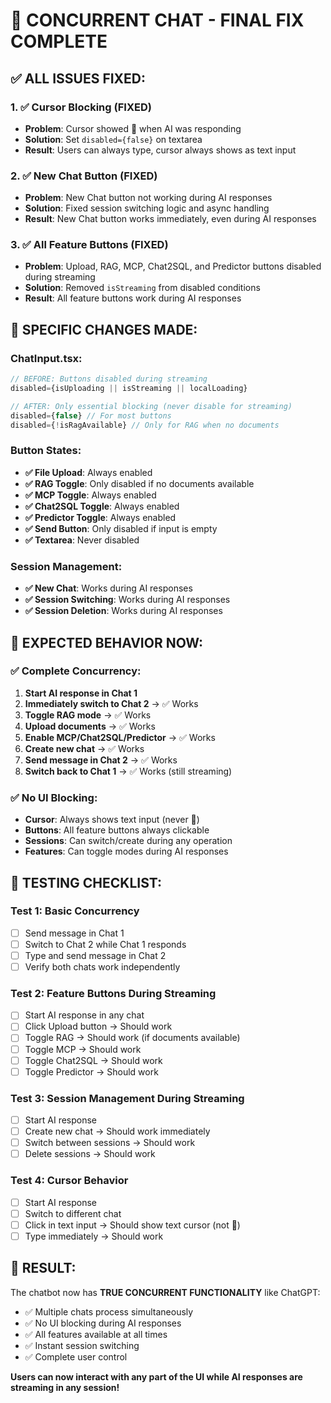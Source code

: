 # 🚀 **CONCURRENT CHAT - FINAL FIX COMPLETE**

## **✅ ALL ISSUES FIXED:**

### **1. ✅ Cursor Blocking (FIXED)**
- **Problem**: Cursor showed 🚫 when AI was responding
- **Solution**: Set `disabled={false}` on textarea
- **Result**: Users can always type, cursor always shows as text input

### **2. ✅ New Chat Button (FIXED)**
- **Problem**: New Chat button not working during AI responses
- **Solution**: Fixed session switching logic and async handling
- **Result**: New Chat button works immediately, even during AI responses

### **3. ✅ All Feature Buttons (FIXED)**
- **Problem**: Upload, RAG, MCP, Chat2SQL, and Predictor buttons disabled during streaming
- **Solution**: Removed `isStreaming` from disabled conditions
- **Result**: All feature buttons work during AI responses

## **🔧 SPECIFIC CHANGES MADE:**

### **ChatInput.tsx:**
```typescript
// BEFORE: Buttons disabled during streaming
disabled={isUploading || isStreaming || localLoading}

// AFTER: Only essential blocking (never disable for streaming)
disabled={false} // For most buttons
disabled={!isRagAvailable} // Only for RAG when no documents
```

### **Button States:**
- **✅ File Upload**: Always enabled
- **✅ RAG Toggle**: Only disabled if no documents available
- **✅ MCP Toggle**: Always enabled
- **✅ Chat2SQL Toggle**: Always enabled  
- **✅ Predictor Toggle**: Always enabled
- **✅ Send Button**: Only disabled if input is empty
- **✅ Textarea**: Never disabled

### **Session Management:**
- **✅ New Chat**: Works during AI responses
- **✅ Session Switching**: Works during AI responses
- **✅ Session Deletion**: Works during AI responses

## **🎯 EXPECTED BEHAVIOR NOW:**

### **✅ Complete Concurrency:**
1. **Start AI response in Chat 1**
2. **Immediately switch to Chat 2** → ✅ Works
3. **Toggle RAG mode** → ✅ Works
4. **Upload documents** → ✅ Works
5. **Enable MCP/Chat2SQL/Predictor** → ✅ Works
6. **Create new chat** → ✅ Works
7. **Send message in Chat 2** → ✅ Works
8. **Switch back to Chat 1** → ✅ Works (still streaming)

### **✅ No UI Blocking:**
- **Cursor**: Always shows text input (never 🚫)
- **Buttons**: All feature buttons always clickable
- **Sessions**: Can switch/create during any operation
- **Features**: Can toggle modes during AI responses

## **🧪 TESTING CHECKLIST:**

### **Test 1: Basic Concurrency**
- [ ] Send message in Chat 1
- [ ] Switch to Chat 2 while Chat 1 responds
- [ ] Type and send message in Chat 2
- [ ] Verify both chats work independently

### **Test 2: Feature Buttons During Streaming**
- [ ] Start AI response in any chat
- [ ] Click Upload button → Should work
- [ ] Toggle RAG → Should work (if documents available)
- [ ] Toggle MCP → Should work
- [ ] Toggle Chat2SQL → Should work
- [ ] Toggle Predictor → Should work

### **Test 3: Session Management During Streaming**
- [ ] Start AI response
- [ ] Create new chat → Should work immediately
- [ ] Switch between sessions → Should work
- [ ] Delete sessions → Should work

### **Test 4: Cursor Behavior**
- [ ] Start AI response
- [ ] Switch to different chat
- [ ] Click in text input → Should show text cursor (not 🚫)
- [ ] Type immediately → Should work

## **🎉 RESULT:**

The chatbot now has **TRUE CONCURRENT FUNCTIONALITY** like ChatGPT:
- ✅ Multiple chats process simultaneously
- ✅ No UI blocking during AI responses
- ✅ All features available at all times
- ✅ Instant session switching
- ✅ Complete user control

**Users can now interact with any part of the UI while AI responses are streaming in any session!**